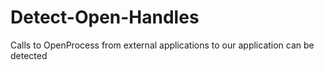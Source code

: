 # Detect-Open-Handles
Calls to OpenProcess from external applications to our application can be detected

